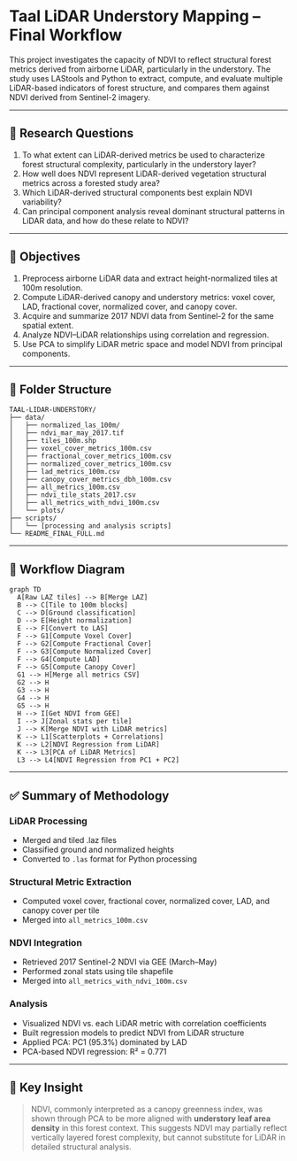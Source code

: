
# Taal LiDAR Understory Mapping – Final Workflow

This project investigates the capacity of NDVI to reflect structural forest metrics derived from airborne LiDAR, particularly in the understory. The study uses LAStools and Python to extract, compute, and evaluate multiple LiDAR-based indicators of forest structure, and compares them against NDVI derived from Sentinel-2 imagery.

---

## 🎯 Research Questions

1. To what extent can LiDAR-derived metrics be used to characterize forest structural complexity, particularly in the understory layer?
2. How well does NDVI represent LiDAR-derived vegetation structural metrics across a forested study area?
3. Which LiDAR-derived structural components best explain NDVI variability?
4. Can principal component analysis reveal dominant structural patterns in LiDAR data, and how do these relate to NDVI?

---

## 🎯 Objectives

1. Preprocess airborne LiDAR data and extract height-normalized tiles at 100m resolution.
2. Compute LiDAR-derived canopy and understory metrics: voxel cover, LAD, fractional cover, normalized cover, and canopy cover.
3. Acquire and summarize 2017 NDVI data from Sentinel-2 for the same spatial extent.
4. Analyze NDVI–LiDAR relationships using correlation and regression.
5. Use PCA to simplify LiDAR metric space and model NDVI from principal components.

---

## 📁 Folder Structure

```
TAAL-LIDAR-UNDERSTORY/
├── data/
│   ├── normalized_las_100m/
│   ├── ndvi_mar_may_2017.tif
│   ├── tiles_100m.shp
│   ├── voxel_cover_metrics_100m.csv
│   ├── fractional_cover_metrics_100m.csv
│   ├── normalized_cover_metrics_100m.csv
│   ├── lad_metrics_100m.csv
│   ├── canopy_cover_metrics_dbh_100m.csv
│   ├── all_metrics_100m.csv
│   ├── ndvi_tile_stats_2017.csv
│   ├── all_metrics_with_ndvi_100m.csv
│   └── plots/
├── scripts/
│   └── [processing and analysis scripts]
└── README_FINAL_FULL.md
```

---

## 🧭 Workflow Diagram

```mermaid
graph TD
  A[Raw LAZ tiles] --> B[Merge LAZ]
  B --> C[Tile to 100m blocks]
  C --> D[Ground classification]
  D --> E[Height normalization]
  E --> F[Convert to LAS]
  F --> G1[Compute Voxel Cover]
  F --> G2[Compute Fractional Cover]
  F --> G3[Compute Normalized Cover]
  F --> G4[Compute LAD]
  F --> G5[Compute Canopy Cover]
  G1 --> H[Merge all metrics CSV]
  G2 --> H
  G3 --> H
  G4 --> H
  G5 --> H
  H --> I[Get NDVI from GEE]
  I --> J[Zonal stats per tile]
  J --> K[Merge NDVI with LiDAR metrics]
  K --> L1[Scatterplots + Correlations]
  K --> L2[NDVI Regression from LiDAR]
  K --> L3[PCA of LiDAR Metrics]
  L3 --> L4[NDVI Regression from PC1 + PC2]
```

---

## ✅ Summary of Methodology

### LiDAR Processing
- Merged and tiled .laz files
- Classified ground and normalized heights
- Converted to `.las` format for Python processing

### Structural Metric Extraction
- Computed voxel cover, fractional cover, normalized cover, LAD, and canopy cover per tile
- Merged into `all_metrics_100m.csv`

### NDVI Integration
- Retrieved 2017 Sentinel-2 NDVI via GEE (March–May)
- Performed zonal stats using tile shapefile
- Merged into `all_metrics_with_ndvi_100m.csv`

### Analysis
- Visualized NDVI vs. each LiDAR metric with correlation coefficients
- Built regression models to predict NDVI from LiDAR structure
- Applied PCA: PC1 (95.3%) dominated by LAD
- PCA-based NDVI regression: R² = 0.771

---

## 🧠 Key Insight

> NDVI, commonly interpreted as a canopy greenness index, was shown through PCA to be more aligned with **understory leaf area density** in this forest context. This suggests NDVI may partially reflect vertically layered forest complexity, but cannot substitute for LiDAR in detailed structural analysis.
